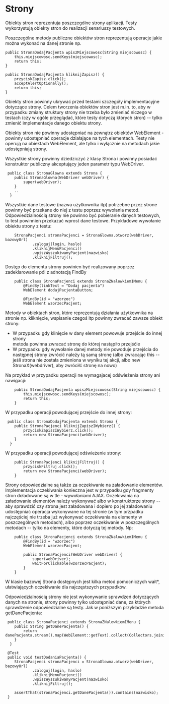 # Strony 

Obiekty stron reprezentuja poszczególne strony aplikacji. Testy wykorzystują obiekty stron
do realizacji senariuszy testowych.

Poszczególne metody publiczne obiektów stron reprezentują operacje jakie można wykonać na
danej stronie np.

    public StronaDodajPacjenta wpiszMiejscowosc(String miejscowosc) {
        this.miejscowosc.sendKeys(miejscowosc);
        return this;
    }

    public StronaDodajPacjenta kliknijZapisz() {
        przyciskZapisz.click();
        acceptAlertOptionally();
        return this;
    }
    
Obiekty stron powinny ukrywać przed testami szczegóły implementacyjne dotyczące
strony. Celem tworzenia obiektów stron jest m.in. to, aby w przypadku zmiany struktury strony
nie trzeba było zmieniać niczego w testach (czy w ogóle przeglądać, które testy dotyczą
których stron) -- tylko zmienić implementacje danego obiektu strony.

Obiekty stron nie powinny udostępniać na zewnątrz obiektów WebElement - powinny udostępniać operacje
działające na tych elementach. Testy nie operują na obiektach WebElement, ale tylko i wyłącznie
na metodach jakie udostępniają strony.

Wszystkie strony powinny dziedziczyć z klasy Strona i powinny posiadać konstruktor publiczny
akceptujący jeden parametr typu WebDriver.


     public class StronaGlowna extends Strona {
        public StronaGlowna(WebDriver webDriver) {
            super(webDriver);
        }
        ..
      }


Wszystkie dane testowe (nazwa użytkownika itp) potrzebne przez strone powinny być przekane
 do niej z testu poprzez wywołania metod. Odpowiedzialnością strony nie powinno być pobieranie
danych testowych, to test powinnien przekazać wprost dane testowe. Przykładowe wywołanie obiektu
strony z testu:

        StronaPacjenci stronaPacjenci = StronaGlowna.otworz(webDriver, bazowyUrl)
                .zaloguj(login, haslo)
                .kliknijMenuPacjenci()
                .wpiszWyszukiwanyPacjent(nazwisko)
                .kliknijFiltruj();
                
                
Dostęp do elementu strony powinien być realizowany poprzez zadeklarowanie pól z adnotacją
FindBy


        public class StronaPacjenci extends StronaZNalowkiemIMenu {
            @FindBy(linkText = "Dodaj pacjenta")
            WebElement dodajPacjentaButton;

            @FindBy(id = "wzorzec")
            WebElement wzorzecPacjent;

Metody w obiektach stron, które reprezentują działania użytkownika na stronie np. kliknięcie,
wspisanie czegoś itp powinny zwracać zawsze obiekt strony:
 - W przypadku gdy klinięcie w dany element powowuje przejście do innej strony  
   metoda powinna zwracać stronę do której nastąpiło przejśćie
 - W przypadku gdy wywołanie danej metody nie powoduje przejścia do następnej
   strony zwrócić należy tą samą stronę (albo zwracając this -- jeśli strona
   nie została zmieniona w wyniku tej akcji, albo new StronaX(webdriver), aby zwróciłć 
   stronę na nowo)
   
   
Na przykład w przypadku operacji ne wymagajacej odświeżenia strony ani nawigacji:

        public StronaDodajPacjenta wpiszMiejscowosc(String miejscowosc) {
            this.miejscowosc.sendKeys(miejscowosc);
            return this;
        }


W przypadku operacji powodującej przejście do innej strony:

     public class StronaDodajPacjenta extends Strona {
        public StronaPacjenci kliknijZapiszIWybierz() {
            przyciskZapiszIWybierz.click();
            return new StronaPacjenci(webDriver);
        }
      }

W przypadku operacji powodującej odświeżenie strony:

        public StronaPacjenci kliknijFiltruj() {
            przyciskFiltruj.click();
            return new StronaPacjenci(webDriver);
        }
      
Strony odpowiedzialne są także za oczekiwanie na załadowanie elementów. Implementacja oczekiwania
konieczna jest w przypadku gdy fragmenty stron doładowane są w tle - wywołaniami AJAX. Oczekiwania
na załadowanie elementów należy wykonywać albo w konstruktorze strony -- aby sprawdzić
czy strona jest załadowana i dopiero po jej załadowaniu udostępniać operacja wykonywane 
na tej stronie (w tym przpadku najczęściej nie trzeba już wykonywać oczekiwania na elementy w 
poszczególnych metodach), albo poprzez oczekiwanie w poszczególnych metodach -- tylko na
elementy, które dotyczą tej metody. Np:

        public class StronaPacjenci extends StronaZNalowkiemIMenu {
            @FindBy(id = "wzorzec")
            WebElement wzorzecPacjent;

            public StronaPacjenci(WebDriver webDriver) {
                super(webDriver);
                waitForClickable(wzorzecPacjent);
            }
        }

W klasie bazowej Strona dostępnych jest kilka metod pomocniczych wait*, ułatwiających oczekiwanie
dla najczęstszych przypadków.

Odpowiedzialnością strony nie jest wykonywanie sprawdzeń dotyczących danych na stronie, strony
powinny tylko udostępniać dane, za których sprawdzenie odpowiedzialne są testy. Jak w poniższym 
przykładzie metoda getDanePacjenta:

     public class StronaPacjenci extends StronaZNalowkiemIMenu {
        public String getDanePacjenta() {
            return danePacjenta.stream().map(WebElement::getText).collect(Collectors.joining());
        }
      }

     @Test
     public void testDodaniaPacjenta() {
        StronaPacjenci stronaPacjenci = StronaGlowna.otworz(webDriver, bazowyUrl)
                .zaloguj(login, haslo)
                .kliknijMenuPacjenci()
                .wpiszWyszukiwanyPacjent(nazwisko)
                .kliknijFiltruj();

        assertThat(stronaPacjenci.getDanePacjenta()).contains(nazwisko);
     }

